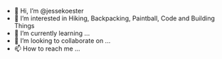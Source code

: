- 👋 Hi, I’m @jessekoester
- 👀 I’m interested in Hiking, Backpacking, Paintball, Code and Building Things
- 🌱 I’m currently learning ...
- 💞️ I’m looking to collaborate on ...
- 📫 How to reach me ...

<!---
jessekoester/jessekoester is a ✨ special ✨ repository because its `README.md` (this file) appears on your GitHub profile.
You can click the Preview link to take a look at your changes.
--->
